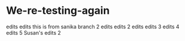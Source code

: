 # We-re-testing-again
edits edits
this is from sanika branch 2
edits edits 2
edits edits 3
edits 4
edits 5
Susan's edits 2